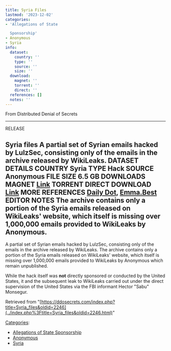 ```yaml
---
title: Syria Files
lastmod: '2023-12-02'
categories:
- 'Allegations of State

  Sponsorship'
- Anonymous
- Syria
info:
  dataset:
    country: ''
    type: ''
    source: ''
    size: ''
  download:
    magnet: ''
    torrent: ''
    direct: ''
  references: []
  notes: ''
---
```




From Distributed Denial of Secrets

---
RELEASE

**Syria files**
A partial set of Syrian emails hacked by LulzSec, consisting only of the emails in the archive released by WikiLeaks.
DATASET DETAILS
**COUNTRY** Syria
**TYPE** Hack
**SOURCE** Anonymous
**FILE SIZE** 6.5 GB
DOWNLOADS
**MAGNET** [Link](magnet:?xt=urn:btih:95b3acebb8fb1b47f81b88ece91bb98c3bef53e2&tr=udp://tracker.leechers-paradise.org:6969&tr=udp://zer0day.ch:1337&tr=udp://open.demonii.com:1337&tr=udp://tracker.coppersurfer.tk:6969&tr=udp://exodus.desync.com:6969)
**TORRENT**
**DIRECT DOWNLOAD** [Link](https://data.ddosecrets.com/Syria%20files/)
MORE
**REFERENCES**
[Daily Dot](https://www.dailydot.com/debug/wikileaks-syria-files-syria-russia-bank-2-billion/), [Emma.Best](https://emma.best/2022/07/17/wikileaks-million-missing-e-mails/)
**EDITOR NOTES**
The archive contains only a portion of the Syria emails released on WikiLeaks' website, which itself is missing over 1,000,000 emails provided to WikiLeaks by Anonymous.
---

A partial set of Syrian emails hacked by LulzSec, consisting only of the
emails in the archive released by WikiLeaks. The archive contains only a
portion of the Syria emails released on WikiLeaks' website, which
itself is missing over 1,000,000 emails provided to WikiLeaks by
Anonymous which remain unpublished.

While the hack itself was **not** directly sponsored or conducted by the
United States, it and the subsequent leak to WikiLeaks carried out under
the direct supervision of the United States via the FBI informant Hector
"Sabu" Monsegur.

Retrieved from
"[https://ddosecrets.com/index.php?title=Syria_files&oldid=2246](../index.php%3Ftitle=Syria_files&oldid=2246.html)"

[Categories](./Special:Categories.html "Special:Categories"):

- [Allegations of State
Sponsorship](./Category:Allegations_of_State_Sponsorship.html "Category:Allegations of State Sponsorship")
- [Anonymous](./Category:Anonymous.html "Category:Anonymous")
- [Syria](./Category:Syria.html "Category:Syria")
